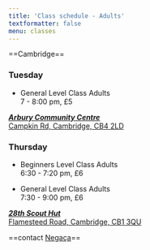 ```yaml
---
title: 'Class schedule - Adults'
textformatter: false
menu: classes
---
```


==Cambridge==

### Tuesday
* General Level Class Adults<br>
7 - 8:00 pm, £5

[***Arbury Community Centre***  
Campkin Rd,
Cambridge, CB4 2LD](https://goo.gl/maps/AvNBaHoSN8t)

### Thursday
* Beginners Level Class Adults<br>
6:30 - 7:20 pm, £6

* General Level Class Adults<br>
7:30 - 9:00 pm, £6

[***28th Scout Hut***  
Flamesteed Road,
Cambridge, CB1 3QU](https://goo.gl/maps/wSZbnx9icyn)

==contact <a href="negaca@capoeiracambridge.co.uk">Negaça</a>==
